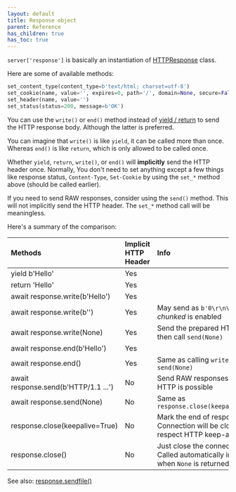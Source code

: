 ```yaml
---
layout: default
title: Response object
parent: Reference
has_children: true
has_toc: true
---
```


`server['response']` is basically an instantiation of [HTTPResponse](https://github.com/nggit/tremolo/blob/main/tremolo/lib/http_response.py) class.

Here are some of available methods:

```python
set_content_type(content_type=b'text/html; charset=utf-8')
set_cookie(name, value='', expires=0, path='/', domain=None, secure=False, httponly=False, samesite=None)
set_header(name, value='')
set_status(status=200, message=b'OK')
```

You can use the `write()` or `end()` method instead of [yield / return](/tremolo-docs/yield.html) to send the HTTP response body. Although the latter is preferred.

You can imagine that `write()` is like `yield`, it can be called more than once.
Whereas `end()` is like `return`, which is only allowed to be called once.

Whether `yield`, `return`, `write()`, or `end()` will **implicitly** send the HTTP header once.
Normally, You don't need to set anything except a few things like response status, `Content-Type`, `Set-Cookie` by using the `set_*` method above (should be called earlier).

If you need to send RAW responses, consider using the `send()` method. This will not implicitly send the HTTP header. The `set_*` method call will be meaningless.

Here's a summary of the comparison:

| Methods                              | Implicit HTTP Header | Info                                                                                |
|:-------------------------------------|:---------------------|:------------------------------------------------------------------------------------|
| yield b'Hello'                       | Yes                  |                                                                                     |
| return 'Hello'                       | Yes                  |                                                                                     |
| await response.write(b'Hello')       | Yes                  |                                                                                     |
| await response.write(b'')            | Yes                  | May send as `b'0\r\n\r\n'` if *chunked* is enabled                                  |
| await response.write(None)           | Yes                  | Send the prepared HTTP header then call `send(None)`                                |
| await response.end(b'Hello')         | Yes                  |                                                                                     |
| await response.end()                 | Yes                  | Same as calling `write(b'')` then `send(None)`                                      |
| await response.send(b'HTTP/1.1 ...') | No                   | Send RAW responses, Non-HTTP is possible                                            |
| await response.send(None)            | No                   | Same as `response.close(keepalive=True)`                                            |
| response.close(keepalive=True)       | No                   | Mark the end of response. Connection will be closed, but respect HTTP keep-alive    |
| response.close()                     | No                   | Just close the connection. Called automatically in handlers when `None` is returned |

See also: [response.sendfile()](/tremolo-docs/resumable-downloads.html)
